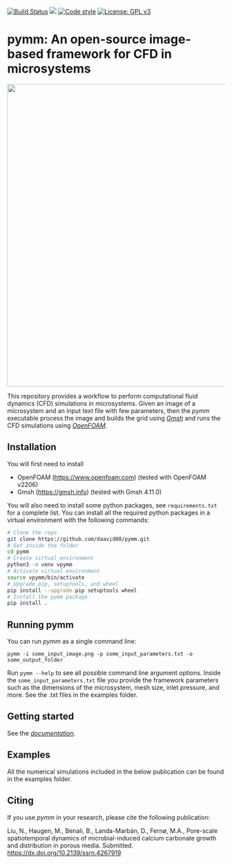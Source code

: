[![Build Status](https://github.com/daavid00/pymm/actions/workflows/CI.yml/badge.svg)](https://github.com/daavid00/pymm/actions/workflows/CI.yml)
<a href="https://www.python.org/"><img src="https://img.shields.io/badge/python-3.8%20|%203.9%20|%203.10-blue.svg"></a>
[![Code style](https://img.shields.io/badge/code%20style-black-000000.svg)](https://github.com/ambv/black)
[![License: GPL v3](https://img.shields.io/badge/License-GPLv3-blue.svg)](https://www.gnu.org/licenses/gpl-3.0)

# pymm: An open-source image-based framework for CFD in microsystems 

<img src="docs/text/figs/pymm.gif" width="830" height="700">

This repository provides a workflow to perform computational fluid dynamics (CFD) simulations in microsystems. Given an image of a microsystem and an input text file with few parameters, then the _pymm_ executable process the image and builds the grid using [_Gmsh_](https://gmsh.info) and runs the CFD simulations using [_OpenFOAM_](https://www.openfoam.com).

## Installation
You will first need to install
* OpenFOAM (https://www.openfoam.com) (tested with OpenFOAM v2206)
* Gmsh (https://gmsh.info) (tested with Gmsh 4.11.0) 

You will also need to install some python packages, see ```requirements.txt``` for a complete list. You can install all the required python packages in a virtual environment with the following commands:

```bash
# Clone the repo
git clone https://github.com/daavid00/pymm.git
# Get inside the folder
cd pymm
# Create virtual environment
python3 -m venv vpymm
# Activate virtual environment
source vpymm/bin/activate
# Upgrade pip, setuptools, and wheel
pip install --upgrade pip setuptools wheel
# Install the pymm package
pip install .
```

## Running pymm
You can run _pymm_ as a single command line:
```
pymm -i some_input_image.png -p some_input_parameters.txt -o some_output_folder
```
Run `pymm --help` to see all possible command line argument options. Inside the `some_input_parameters.txt` file you provide the framework parameters such as the dimensions of the microsystem, mesh size, inlet pressure, and more. See the .txt files in the examples folder.

## Getting started
See the [_documentation_](https://daavid00.github.io/pymm/introduction.html).

## Examples
All the numerical simulations included in the below publication can be found in the examples folder. 

## Citing
If you use _pymm_ in your research, please cite the following publication: 

Liu, N., Haugen, M., Benali, B., Landa-Marbán, D., Fernø, M.A., Pore-scale spatiotemporal dynamics of microbial-induced calcium carbonate growth and distribution in porous media. Submitted. https://dx.doi.org/10.2139/ssrn.4267919
